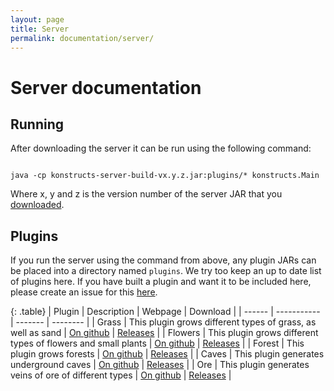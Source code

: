 ```yaml
---
layout: page
title: Server
permalink: documentation/server/
---
```


# Server documentation

## Running

After downloading the server it can be run using the following command:

<code>
java -cp konstructs-server-build-vx.y.z.jar:plugins/* konstructs.Main
</code>

Where x, y and z is the version number of the server JAR that you [downloaded](/download/#server).

## Plugins

If you run the server using the command from above, any plugin JARs can be placed into a directory named <code>plugins</code>. We try too keep an up to date list of plugins here. If you have built a plugin and want it to be included here, please create an issue for this [here](https://github.com/konstructs/konstructs.github.io/issues).

{: .table}
| Plugin | Description | Webpage | Download |
| ------ | ----------- | ------- | -------- |
| Grass | This plugin grows different types of grass, as well as sand | [On github](https://github.com/konstructs/server-plugin-grass) | [Releases](https://github.com/konstructs/server-plugin-grass/releases) |
| Flowers | This plugin grows different types of flowers and small plants | [On github](https://github.com/konstructs/server-plugin-flowers) | [Releases](https://github.com/konstructs/server-plugin-flowers/releases) |
| Forest | This plugin grows forests | [On github](https://github.com/konstructs/server-plugin-forest) | [Releases](https://github.com/konstructs/server-plugin-forest/releases) |
| Caves | This plugin generates underground caves | [On github](https://github.com/konstructs/server-plugin-caves) | [Releases](https://github.com/konstructs/server-plugin-caves/releases) |
| Ore | This plugin generates veins of ore of different types | [On github](https://github.com/konstructs/server-plugin-ore) | [Releases](https://github.com/konstructs/server-plugin-ore/releases) |
